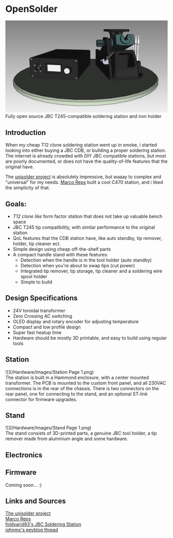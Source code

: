 # OpenSolder
![](/Hardware/Images/Front.png)  
Fully open source JBC T245-compatible soldering station and iron holder

## Introduction
When my cheap T12 clone soldering station went up in smoke, i started looking into either buying a JBC CDB, or building a proper soldering station. The internet is already crowded with DIY JBC compatible stations, but most are poorly documented, or does not have the quality-of-life features that the original have.

The [unisolder project](https://github.com/sparkybg/UniSolder-5.2) is absolutely impressive, but waaay to complex and "universal" for my needs. [Marco Reps](https://youtu.be/GYIiOkr6x9o) built a cool C470 station, and i liked the simplicity of that.

## Goals:
- _T12 clone like_ form factor station that does not take up valuable bench space
- JBC T245 tip compatibility, with similar performance to the original station
- QoL features that the CDB station have, like auto standby, tip remover, holder, tip cleaner ect.
- Simple design using cheap off-the-shelf parts
- A compact handle stand with these features:
	- Detection when the handle is in the tool holder (auto standby)
	- Detection when you're about to swap tips (cut power)
	- Integrated tip remover, tip storage, tip cleaner and a soldering wire spool holder
	- Simple to build

## Design Specifications
- 24V toroidal transformer
- Zero Crossing AC switching
- OLED display and rotary encoder for adjusting temperature
- Compact and low profile design
- Super fast heatup time
- Hardware should be mostly 3D printable, and easy to build using regular tools

## Station
![](/Hardware/Images/Station Page 1.png)  
The station is built in a Hammond enclosure, with a center mounted transformer. The PCB is mounted to the custom front panel, and all 230VAC connections is in the rear of the chassis.
There is two connectors on the rear panel, one for connecting to the stand, and an optional ST-link connector for firmware upgrades.

## Stand
![](/Hardware/Images/Stand Page 1.png)  
The stand consists of 3D-printed parts, a genuine JBC tool holder, a tip remover made from aluminium angle and some hardware. 

## Electronics

## Firmware
Coming soon... :)

## Links and Sources

[The unisolder project](https://github.com/sparkybg/UniSolder-5.2)  
[Marco Reps](https://youtu.be/GYIiOkr6x9o)  
[foldvarid93's JBC Soldering Station](https://github.com/foldvarid93/JBC_SolderingStation)  
[johnmx's eevblog thread](https://eevblog.com/forum/testgear/jbc-soldering-station-cd-2bc-complete-schematic-analysis/)  